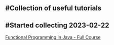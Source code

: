 #Collection of useful tutorials
-
#Started collecting 2023-02-22
-

[Functional Programming in Java - Full Course](https://youtu.be/rPSL1alFIjI)
